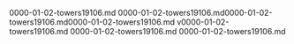 0000-01-02-towers19106.md
0000-01-02-towers19106.md0000-01-02-towers19106.md0000-01-02-towers19106.md
v0000-01-02-towers19106.md
0000-01-02-towers19106.md
0000-01-02-towers19106.md

